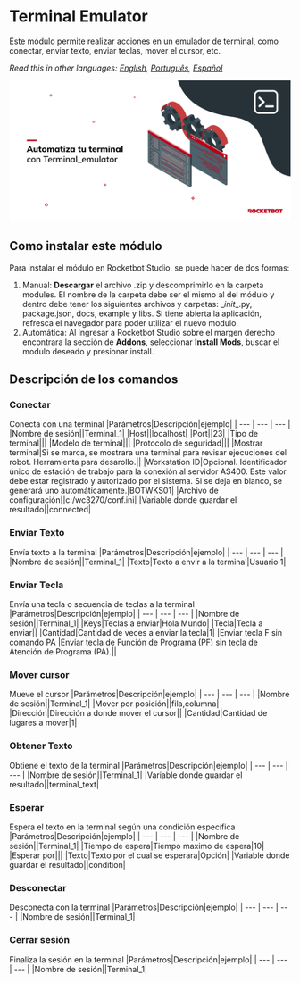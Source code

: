 



# Terminal Emulator
  
Este módulo permite realizar acciones en un emulador de terminal, como conectar, enviar texto, enviar teclas, mover el cursor, etc.  

*Read this in other languages: [English](Manual_Terminal_emulator.md), [Português](Manual_Terminal_emulator.pr.md), [Español](Manual_Terminal_emulator.es.md)*
  
![banner](imgs/Banner_Terminal_emulator.png)
## Como instalar este módulo
  
Para instalar el módulo en Rocketbot Studio, se puede hacer de dos formas:
1. Manual: __Descargar__ el archivo .zip y descomprimirlo en la carpeta modules. El nombre de la carpeta debe ser el mismo al del módulo y dentro debe tener los siguientes archivos y carpetas: \__init__.py, package.json, docs, example y libs. Si tiene abierta la aplicación, refresca el navegador para poder utilizar el nuevo modulo.
2. Automática: Al ingresar a Rocketbot Studio sobre el margen derecho encontrara la sección de **Addons**, seleccionar **Install Mods**, buscar el modulo deseado y presionar install.  


## Descripción de los comandos

### Conectar
  
Conecta con una terminal
|Parámetros|Descripción|ejemplo|
| --- | --- | --- |
|Nombre de sesión||Terminal_1|
|Host||localhost|
|Port||23|
|Tipo de terminal|||
|Modelo de terminal|||
|Protocolo de seguridad|||
|Mostrar terminal|Si se marca, se mostrara una terminal para revisar ejecuciones del robot. Herramienta para desarollo.||
|Workstation ID|Opcional. Identificador único de estación de trabajo para la conexión al servidor AS400. Este valor debe estar registrado y autorizado por el sistema. Si se deja en blanco, se generará uno automáticamente.|BOTWKS01|
|Archivo de configuración||c:/wc3270/conf.ini|
|Variable donde guardar el resultado||connected|

### Enviar Texto
  
Envía texto a la terminal
|Parámetros|Descripción|ejemplo|
| --- | --- | --- |
|Nombre de sesión||Terminal_1|
|Texto|Texto a envir a la terminal|Usuario 1|

### Enviar Tecla
  
Envía una tecla o secuencia de teclas a la terminal
|Parámetros|Descripción|ejemplo|
| --- | --- | --- |
|Nombre de sesión||Terminal_1|
|Keys|Teclas a enviar|Hola Mundo|
|Tecla|Tecla a enviar||
|Cantidad|Cantidad de veces a enviar la tecla|1|
|Enviar tecla F sin comando PA |Enviar tecla de Función de Programa (PF) sin tecla de Atención de Programa (PA).||

### Mover cursor
  
Mueve el cursor 
|Parámetros|Descripción|ejemplo|
| --- | --- | --- |
|Nombre de sesión||Terminal_1|
|Mover por posición||fila,columna|
|Dirección|Dirección a donde mover el cursor||
|Cantidad|Cantidad de lugares a mover|1|

### Obtener Texto
  
Obtiene el texto de la terminal
|Parámetros|Descripción|ejemplo|
| --- | --- | --- |
|Nombre de sesión||Terminal_1|
|Variable donde guardar el resultado||terminal_text|

### Esperar
  
Espera el texto en la terminal según una condición específica
|Parámetros|Descripción|ejemplo|
| --- | --- | --- |
|Nombre de sesión||Terminal_1|
|Tiempo de espera|Tiempo maximo de espera|10|
|Esperar por|||
|Texto|Texto por el cual se esperara|Opción|
|Variable donde guardar el resultado||condition|

### Desconectar
  
Desconecta con la terminal
|Parámetros|Descripción|ejemplo|
| --- | --- | --- |
|Nombre de sesión||Terminal_1|

### Cerrar sesión
  
Finaliza la sesión en la terminal
|Parámetros|Descripción|ejemplo|
| --- | --- | --- |
|Nombre de sesión||Terminal_1|
